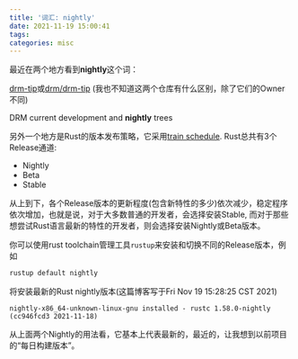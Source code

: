 ```yaml
---
title: '词汇: nightly'
date: 2021-11-19 15:00:41
tags:
categories: misc
---
```


最近在两个地方看到**nightly**这个词：

[drm-tip](https://cgit.freedesktop.org/drm-tip/)或[drm/drm-tip](https://cgit.freedesktop.org/drm/drm-tip/) (我也不知道这两个仓库有什么区别，除了它们的Owner不同)

DRM current development and **nightly** trees

<!--more-->

另外一个地方是Rust的版本发布策略，它采用[train schedule](https://doc.rust-lang.org/book/appendix-07-nightly-rust.html). Rust总共有3个Release通道:

- Nightly
- Beta
- Stable

从上到下，各个Release版本的更新程度(包含新特性的多少)依次减少，稳定程序依次增加，也就是说，对于大多数普通的开发者，会选择安装Stable, 而对于那些想尝试Rust语言最新的特性的开发者，则会选择安装Nightly或Beta版本。

你可以使用rust toolchain管理工具`rustup`来安装和切换不同的Release版本，例如

```bash
rustup default nightly
```

将安装最新的Rust nightly版本(这篇博客写于Fri Nov 19 15:28:25 CST 2021)

```
nightly-x86_64-unknown-linux-gnu installed - rustc 1.58.0-nightly (cc946fcd3 2021-11-18)
```

从上面两个Nightly的用法看，它基本上代表最新的，最近的，让我想到以前项目的“每日构建版本”。


